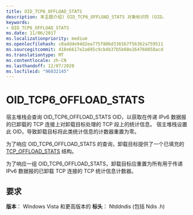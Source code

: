 ```yaml
---
title: OID_TCP6_OFFLOAD_STATS
description: 本主题介绍) OID_TCP6_OFFLOAD_STATS 对象标识符 (OID。
keywords:
- OID_TCP6_OFFLOAD_STATS
ms.date: 11/06/2017
ms.localizationpriority: medium
ms.openlocfilehash: c0addde94d2ea775f80bd3365b7f56362a759511
ms.sourcegitcommit: 418e6617e2a695c9cb4b37b5b60e264760858acd
ms.translationtype: MT
ms.contentlocale: zh-CN
ms.lasthandoff: 12/07/2020
ms.locfileid: "96832145"
---
```

# <a name="oid_tcp6_offload_stats"></a>OID_TCP6_OFFLOAD_STATS

宿主堆栈会查询 OID_TCP6_OFFLOAD_STATS OID，以获取在传递 IPv6 数据报的已卸载的 TCP 连接上对卸载目标处理的 TCP 段上的统计信息。 宿主堆栈设置此 OID，导致卸载目标将此类统计信息的计数器重置为零。

为了响应 OID_TCP6_OFFLOAD_STATS 的查询，卸载目标提供了一个已填充的 [TCP_OFFLOAD_STATS](/windows-hardware/drivers/ddi/ndischimney/ns-ndischimney-_tcp_offload_stats) 结构。

为了响应一组 OID_TCP6_OFFLOAD_STATS，卸载目标应重置为所有用于传递 IPv6 数据报的已卸载 TCP 连接的 TCP 统计信息计数器。

## <a name="requirements"></a>要求

**版本**： Windows Vista 和更高版本的 **标头**： Ntddndis (包括 Ndis .h) 
